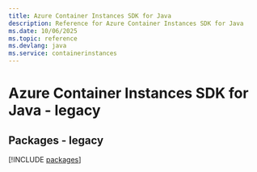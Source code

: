 ```yaml
---
title: Azure Container Instances SDK for Java
description: Reference for Azure Container Instances SDK for Java
ms.date: 10/06/2025
ms.topic: reference
ms.devlang: java
ms.service: containerinstances
---
```

# Azure Container Instances SDK for Java - legacy
## Packages - legacy
[!INCLUDE [packages](container-instances-index.md)]